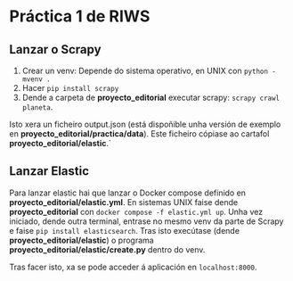 # Práctica 1 de RIWS

## Lanzar o Scrapy

1. Crear un venv: Depende do sistema operativo, en UNIX con `python -mvenv .`
2. Hacer `pip install scrapy`
3. Dende a carpeta de **proyecto_editorial** executar scrapy: `scrapy crawl planeta`.

Isto xera un ficheiro output.json (está dispoñible unha versión de exemplo en **proyecto_editorial/practica/data**). Este ficheiro cópiase ao cartafol  **proyecto_editorial/elastic**.´

## Lanzar Elastic

Para lanzar elastic hai que lanzar o Docker compose definido en  **proyecto_editorial/elastic.yml**. En sistemas UNIX faise dende  **proyecto_editorial** con `docker compose -f elastic.yml up`. Unha vez iniciado, dende outra terminal, entrase no mesmo venv da parte de Scrapy e faise `pip install elasticsearch`. Tras isto execútase (dende **proyecto_editorial/elastic**) o programa **proyecto_editorial/elastic/create.py** dentro do venv.

Tras facer isto, xa se pode acceder á aplicación en `localhost:8000`.
